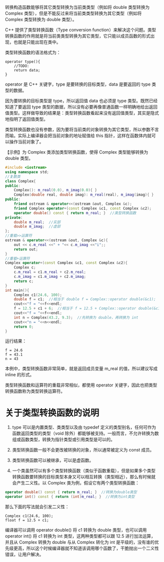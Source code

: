 转换构造函数能够将其它类型转换为当前类类型（例如将 double 类型转换为 Complex 类型），但是不能反过来将当前类类型转换为其它类型（例如将 Complex 类型转换为 double 类型）。

C++ 提供了类型转换函数（Type conversion function）来解决这个问题。类型转换函数的作用就是将当前类类型转换为其它类型，它只能以成员函数的形式出现，也就是只能出现在类中。

类型转换函数的语法格式为：

    operator type(){
        //TODO:
        return data;
    }

operator 是 C++ 关键字，type 是要转换的目标类型，data 是要返回的 type 类型的数据。

因为要转换的目标类型是 type，所以返回值 data 也必须是 type 类型。既然已经知道了要返回 type 类型的数据，所以没有必要再像普通函数一样明确地给出返回值类型。这样做导致的结果是：类型转换函数看起来没有返回值类型，其实是隐式地指明了返回值类型。

类型转换函数也没有参数，因为要将当前类的对象转换为其它类型，所以参数不言而喻。实际上编译器会把当前对象的地址赋值给 this 指针，这样在函数体内就可以操作当前对象了。

【示例】为 Complex 类添加类型转换函数，使得 Complex 类型能够转换为 double 类型。

```C++
#include <iostream>
using namespace std;
//复数类
class Complex{
public:
    Complex(): m_real(0.0), m_imag(0.0){ }
    Complex(double real, double imag): m_real(real), m_imag(imag){ }
public:
    friend ostream & operator<<(ostream &out, Complex &c);
    friend Complex operator+(const Complex &c1, const Complex &c2);
    operator double() const { return m_real; }  //类型转换函数
private:
    double m_real;  //实部
    double m_imag;  //虚部
};
//重载>>运算符
ostream & operator<<(ostream &out, Complex &c){
    out << c.m_real <<" + "<< c.m_imag <<"i";;
    return out;
}
//重载+运算符
Complex operator+(const Complex &c1, const Complex &c2){
    Complex c;
    c.m_real = c1.m_real + c2.m_real;
    c.m_imag = c1.m_imag + c2.m_imag;
    return c;
}
int main(){
    Complex c1(24.6, 100);
    double f = c1;  //相当于 double f = Complex::operator double(&c1);
    cout<<"f = "<<f<<endl;
    f = 12.5 + c1 + 6;  //相当于 f = 12.5 + Complex::operator double(&c1) + 6;
    cout<<"f = "<<f<<endl;
    int n = Complex(43.2, 9.3);  //先转换为 double，再转换为 int
    cout<<"n = "<<n<<endl;
    return 0;
}
```

运行结果：

    f = 24.6
    f = 43.1
    n = 43

    
本例中，类型转换函数非常简单，就是返回成员变量 m_real 的值，所以建议写成 inline 的形式。

类型转换函数和运算符的重载非常相似，都使用 operator 关键字，因此也把类型转换函数称为类型转换运算符。

# 关于类型转换函数的说明

1) type 可以是内置类型、类类型以及由 typedef 定义的类型别名，任何可作为函数返回类型的类型（void 除外）都能够被支持。一般而言，不允许转换为数组或函数类型，转换为指针类型或引用类型是可以的。

2) 类型转换函数一般不会更改被转换的对象，所以通常被定义为 const 成员。

3) 类型转换函数可以被继承，可以是虚函数。

4) 一个类虽然可以有多个类型转换函数（类似于函数重载），但是如果多个类型转换函数要转换的目标类型本身又可以相互转换（类型相近），那么有时候就会产生二义性。以 Complex 类为例，假设它有两个类型转换函数：

```c++
operator double() const { return m_real; }  //转换为double类型
operator int() const { return (int)m_real; }  //转换为int类型
```

那么下面的写法就会引发二义性：

    Complex c1(24.6, 100);
    float f = 12.5 + c1;

编译器可以调用 operator double() 将 c1 转换为 double 类型，也可以调用 operator int() 将 c1 转换为 int 类型，这两种类型都可以跟 12.5 进行加法运算，并且从 Complex 转换为 double 与从 Complex 转化为 int 是平级的，没有谁的优先级更高，所以这个时候编译器就不知道该调用哪个函数了，干脆抛出一个二义性错误，让用户解决。